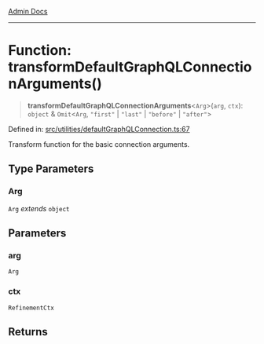 [Admin Docs](/)

***

# Function: transformDefaultGraphQLConnectionArguments()

> **transformDefaultGraphQLConnectionArguments**\<`Arg`\>(`arg`, `ctx`): `object` & `Omit`\<`Arg`, `"first"` \| `"last"` \| `"before"` \| `"after"`\>

Defined in: [src/utilities/defaultGraphQLConnection.ts:67](https://github.com/gautam-divyanshu/talawa-api/blob/de42235531e11387f0ad0479547630845dbc8b37/src/utilities/defaultGraphQLConnection.ts#L67)

Transform function for the basic connection arguments.

## Type Parameters

### Arg

`Arg` *extends* `object`

## Parameters

### arg

`Arg`

### ctx

`RefinementCtx`

## Returns
